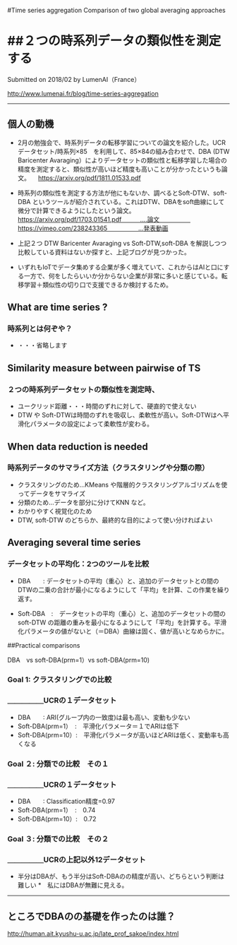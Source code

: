 #Time series aggregation
Comparison of two global averaging approaches

##２つの時系列データの類似性を測定する
===

Submitted on 2018/02
by LumenAI（France）


http://www.lumenai.fr/blog/time-series-aggregation


---

## 個人の動機

* 2月の勉強会で、時系列データの転移学習についての論文を紹介した。UCRデータセット/時系列×85　を利用して、85×84の組み合わせで、DBA (DTW Baricenter Avaraging）によりデータセットの類似性と転移学習した場合の精度を測定すると、類似性が高いほど精度も高いことが分かったというも論文。
　https://arxiv.org/pdf/1811.01533.pdf

* 時系列の類似性を測定する方法が他にもないか、調べるとSoft-DTW、soft-DBA  というツールが紹介されている。これはDTW、DBAをsoft曲線にして微分で計算できるようにしたという論文。　　　　　　　　　　　　　　　　　
　https://arxiv.org/pdf/1703.01541.pdf　　　‥‥論文　　　　　
　https://vimeo.com/238243365　　　　　…発表動画

* 上記２つ DTW Baricenter Avaraging  vs  Soft-DTW,soft-DBA  を解説しつつ比較している資料はないか探すと、上記ブログが見つかった。

* いずれもIoTでデータ集めする企業が多く増えていて、これからはAIと口にする一方で、何をしたらいいか分からない企業が非常に多いと感じている。転移学習＋類似性の切り口で支援できるか検討するため。

## What are time series ?
### 時系列とは何ぞや？　
* ・・・省略します

## Similarity measure between pairwise of TS
### ２つの時系列データセットの類似性を測定時、　
* ユークリッド距離・・・時間のずれに対して、硬直的で使えない　　　　　　
* DTW や Soft-DTWは時間のずれを吸収し、柔軟性が高い。Soft-DTWはへ平滑化パラメータの設定によって柔軟性が変わる。

## When data reduction is needed
### 時系列データのサマライズ方法（クラスタリングや分類の際）
* クラスタリングのため…KMeans や階層的クラスタリングアルゴリズムを使ってデータをサマライズ
* 分類のため…データを部分に分けてKNN など。
* わかりやすく視覚化のため
* DTW, soft-DTW のどちらか、最終的な目的によって使い分ければよい

## Averaging several time series
### データセットの平均化：2つのツールを比較
* DBA　　: データセットの平均（重心）と、追加のデータセットとの間のDTWの二乗の合計が最小になるようにして「平均」を計算、この作業を繰り返す。

* Soft-DBA　:　データセットの平均（重心）と、追加のデータセットの間のsoft-DTW の距離の重みを最小になるようにして「平均」を計算する。平滑化パラメータの値がないと（＝DBA）曲線は固く、値が高いとなめらかに。


##Practical comparisons

DBA　vs soft-DBA(prm=1）vs soft-DBA(prm=10)


### Goal 1: クラスタリングでの比較　
### ＿＿＿＿＿UCRの１データセット　　　　
* DBA　　: ARI(グループ内の一致度)は最も高い、変動も少ない
* Soft-DBA(prm=1）　:　平滑化パラメータ＝１でARIは低下
* Soft-DBA(prm=10）:　平滑化パラメータが高いほどARIは低く、変動率も高くなる

### Goal ２: 分類での比較　その１
### ＿＿＿＿＿UCRの１データセット
* DBA　　: Classification精度=0.97
* Soft-DBA(prm=1）　:　0.74
* Soft-DBA(prm=10）:　0.72


### Goal ３: 分類での比較　その２
### ＿＿＿＿＿UCRの上記以外12データセット
* 半分はDBAが、もう半分はSoft-DBAのの精度が高い、どちらという判断は難しい
*　私にはDBAが無難に見える。


---

## ところでDBAのの基礎を作ったのは誰？


http://human.ait.kyushu-u.ac.jp/late_prof_sakoe/index.html